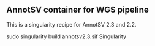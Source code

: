 ## AnnotSV container for WGS pipeline

This is a singularity recipe for AnnotSV 2.3 and 2.2. 

sudo singularity build annotsv2.3.sif Singularity

